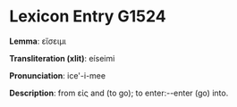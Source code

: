# Lexicon Entry G1524

**Lemma**: εἴσειμι

**Transliteration (xlit)**: eíseimi

**Pronunciation**: ice'-i-mee

**Description**:
from εἰς and  (to go); to enter:--enter (go) into.
